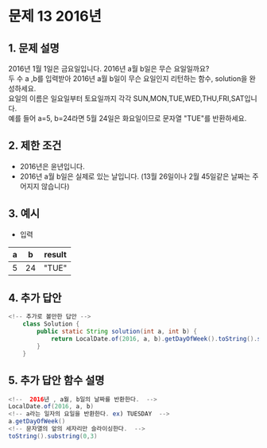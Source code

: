 # 문제 13 2016년

## 1. 문제 설명
2016년 1월 1일은 금요일입니다. 2016년 a월 b일은 무슨 요일일까요?   
두 수 a ,b를 입력받아 2016년 a월 b일이 무슨 요일인지 리턴하는 함수, solution을 완성하세요.   
요일의 이름은 일요일부터 토요일까지 각각 SUN,MON,TUE,WED,THU,FRI,SAT입니다.   
예를 들어 a=5, b=24라면 5월 24일은 화요일이므로 문자열 "TUE"를 반환하세요.  

## 2. 제한 조건
* 2016년은 윤년입니다.
* 2016년 a월 b일은 실제로 있는 날입니다. (13월 26일이나 2월 45일같은 날짜는 주어지지 않습니다)  

## 3. 예시
* 입력
  
|a|b|result|
|------|---|---|
| 5 | 24 | "TUE" |


## 4. 추가 답안

``` java
<!-- 추가로 볼만한 답안 -->
    class Solution {
        public static String solution(int a, int b) {
            return LocalDate.of(2016, a, b).getDayOfWeek().toString().substring(0,3);
        }
    }
```

## 5. 추가 답안 함수 설명

``` java
<!--  2016년 , a월, b일의 날짜를 반환한다.  -->
LocalDate.of(2016, a, b)
<!-- a라는 일자의 요일을 반환한다. ex) TUESDAY  -->
a.getDayOfWeek()
<!-- 문자열의 앞의 세자리만 슬라이싱한다.  -->
toString().substring(0,3)
```
